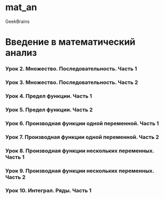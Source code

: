 # mat_an
GeekBrains

# Введение в математический анализ

### Урок 2. Множество. Последовательность. Часть 1
### Урок 3. Множество. Последовательность. Часть 2
### Урок 4. Предел функции. Часть 1
### Урок 5. Предел функции. Часть 2
### Урок 6. Производная функции одной переменной. Часть 1
### Урок 7. Производная функции одной переменной. Часть 2
### Урок 8. Производная функции нескольких переменных. Часть 1
### Урок 9. Производная функции нескольких переменных. Часть 2
### Урок 10. Интеграл. Ряды. Часть 1
